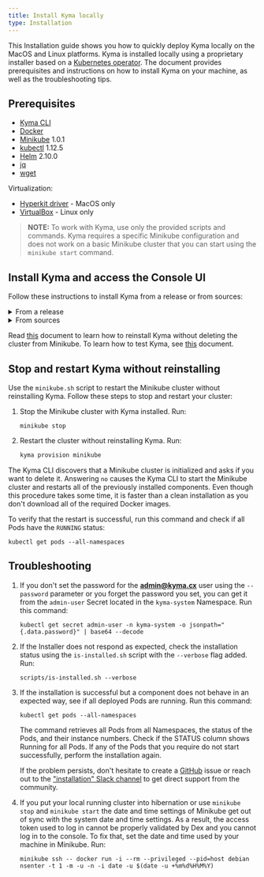 ```yaml
---
title: Install Kyma locally
type: Installation
---
```


This Installation guide shows you how to quickly deploy Kyma locally on the MacOS and Linux platforms. Kyma is installed locally using a proprietary installer based on a [Kubernetes operator](https://coreos.com/operators/). The document provides prerequisites and instructions on how to install Kyma on your machine, as well as the troubleshooting tips.

## Prerequisites

- [Kyma CLI](https://github.com/kyma-project/cli) 
- [Docker](https://www.docker.com/get-started)
- [Minikube](https://github.com/kubernetes/minikube) 1.0.1
- [kubectl](https://kubernetes.io/docs/tasks/tools/install-kubectl/) 1.12.5
- [Helm](https://github.com/kubernetes/helm) 2.10.0
- [jq](https://stedolan.github.io/jq/)
- [wget](https://www.gnu.org/software/wget/)

Virtualization:

- [Hyperkit driver](https://github.com/kubernetes/minikube/blob/master/docs/drivers.md#hyperkit-driver) - MacOS only
- [VirtualBox](https://www.virtualbox.org/) - Linux only

> **NOTE:** To work with Kyma, use only the provided scripts and commands. Kyma requires a specific Minikube configuration and does not work on a basic Minikube cluster that you can start using the `minikube start` command.

## Install Kyma and access the Console UI

Follow these instructions to install Kyma from a release or from sources:
<div tabs>
  <details>
  <summary>
  From a release
  </summary>
    
  1. Provision a Kubernetes cluster on Minikube. Run:
    
     ```bash
     kyma provision minikube
     ```
     > **NOTE:** The `provision command uses default Minikube vm driver installed for your OS. For a list of supported vm drivers see [this document](http://github.com/kyma-project/cli).
  
  2. Choose the release from which you want to install Kyma. Go to the GitHub [releases](https://github.com/kyma-project/kyma/releases/) page to find out more about each of the available releases.
 
     > **NOTE** Not specifying the release as a parameter in the command triggers the installation of the latest release.
     
  3. Export the release version as an environment variable:
     ```bash
     export KYMA_RELEASE={KYMA_RELEASE_VERSION}
     ```
  4. Install Kyma on Minikube:
     ```bash
     kyma install --release $KYMA_RELEASE
     ```
     
  5. After the installation is completed, you can access the Console UI. Go to [this](https://console.kyma.local) address and select **Login with Email**. Use the **admin@kyma.cx** email address and the password printed in the terminal after installation finished.
  
  6. At this point, Kyma is ready for you to explore. See what you can achieve using the Console UI or check out one of the [available examples](https://github.com/kyma-project/examples).
   
  </details>
  <details>
  <summary>
  From sources
  </summary>
    
  1. Open a terminal window and navigate to a space in which you want to store local Kyma sources.
    
  2. Clone the `Kyma` repository using either HTTPS or SHH. Run:
     
     <div tabs>
       <details>
       <summary>
       HTTPS
       </summary>
     
        ```bash
        git clone https://github.com/kyma-project/kyma.git
        ```
       </details>
       <details>
       <summary>
       SSH
       </summary>
     
       ```bash
       git clone git@github.com:kyma-project/kyma.git
       ```
       </details>
     </div>
 
  3. Kyma comes with a local wildcard self-signed `server.crt` certificate. Add this certificate to your OS trusted certificates to access the Console UI. On MacOS, run:
     ```bash
     sudo security add-trusted-cert -d -r trustRoot -k /Library/Keychains/System.keychain certs/workspace/raw/server.crt
     ```
     >**NOTE:** Mozilla Firefox uses its own certificate keychain. If you want to access the Console UI though Firefox, add the Kyma wildcard certificate to the certificate keychain of the browser. To access the Application Connector and connect an external solution to the local deployment of Kyma, you must add the certificate to the trusted certificate storage of your programming environment. Read [this](/components/application-connector#details-access-the-application-connector-on-a-local-kyma-deployment) document to learn more.

  4. Provision a Kubernetes cluster on Minikube. Run:
     ```bash
     kyma provision minikube
     ```
     >  **NOTE:** The `provision command uses default Minikube vm driver installed for your OS. For a list of supported vm drivers see [this document](http://github.com/kyma-project/cli).
  5. Install Kyma from sources. Run:
     
     ```bash
     kyma install --local --src-path {YOUR_KYMA_SOURCE_PATH}
     ```
     
  
  6. After the installation is completed, you can access the Console UI. Go to [this](https://console.kyma.local) address and select **Login with Email**. Use the **admin@kyma.cx** email address and the password printed in the terminal after installation finished.

  7. At this point, Kyma is ready for you to explore. See what you can achieve using the Console UI or check out one of the [available examples](https://github.com/kyma-project/examples).

   </details>
</div>


Read [this](#installation-reinstall-kyma) document to learn how to reinstall Kyma without deleting the cluster from Minikube.
To learn how to test Kyma, see [this](#details-testing-kyma) document.

## Stop and restart Kyma without reinstalling

Use the `minikube.sh` script to restart the Minikube cluster without reinstalling Kyma. Follow these steps to stop and restart your cluster:

1. Stop the Minikube cluster with Kyma installed. Run:
   ```
   minikube stop
   ```
2. Restart the cluster without reinstalling Kyma. Run:
   ```bash
   kyma provision minikube
   ```

The Kyma CLI discovers that a Minikube cluster is initialized and asks if you want to delete it. Answering `no` causes the Kyma CLI to start the Minikube cluster and restarts all of the previously installed components. Even though this procedure takes some time, it is faster than a clean installation as you don't download all of the required Docker images.

To verify that the restart is successful, run this command and check if all Pods have the `RUNNING` status:

```
kubectl get pods --all-namespaces
```

## Troubleshooting

1. If you don't set the password for the **admin@kyma.cx** user using the `--password` parameter or you forget the password you set, you can get it from the `admin-user` Secret located in the `kyma-system` Namespace. Run this command:
    ```
    kubectl get secret admin-user -n kyma-system -o jsonpath="{.data.password}" | base64 --decode
    ```

2. If the Installer does not respond as expected, check the installation status using the `is-installed.sh` script with the `--verbose` flag added. Run:
   ```
   scripts/is-installed.sh --verbose
   ```

3. If the installation is successful but a component does not behave in an expected way, see if all deployed Pods are running. Run this command:
   ```
   kubectl get pods --all-namespaces
   ```

   The command retrieves all Pods from all Namespaces, the status of the Pods, and their instance numbers. Check if the STATUS column shows Running for all Pods. If any of the Pods that you require do not start successfully, perform the installation again.

   If the problem persists, don't hesitate to create a [GitHub](https://github.com/kyma-project/kyma/issues) issue or reach out to the ["installation" Slack channel](https://kyma-community.slack.com/messages/CD2HJ0E78) to get direct support from the community.

4. If you put your local running cluster into hibernation or use `minikube stop` and `minikube start` the date and time settings of Minikube get out of sync with the system date and time settings. As a result, the access token used to log in cannot be properly validated by Dex and you cannot log in to the console. To fix that, set the date and time used by your machine in Minikube. Run:
   ```
   minikube ssh -- docker run -i --rm --privileged --pid=host debian nsenter -t 1 -m -u -n -i date -u $(date -u +%m%d%H%M%Y)
   ```
